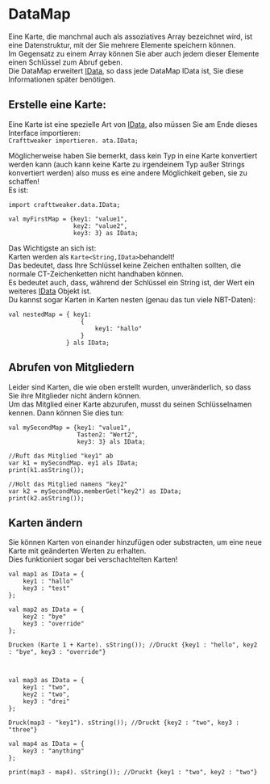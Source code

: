 # DataMap

Eine Karte, die manchmal auch als assoziatives Array bezeichnet wird, ist eine Datenstruktur, mit der Sie mehrere Elemente speichern können.  
Im Gegensatz zu einem Array können Sie aber auch jedem dieser Elemente einen Schlüssel zum Abruf geben.  
Die DataMap erweitert [IData](/Vanilla/Data/IData/), so dass jede DataMap IData ist, Sie diese Informationen später benötigen.

## Erstelle eine Karte:

Eine Karte ist eine spezielle Art von [IData](/Vanilla/Data/IData/), also müssen Sie am Ende dieses Interface importieren:  
`Crafttweaker importieren. ata.IData;`

Möglicherweise haben Sie bemerkt, dass kein Typ in eine Karte konvertiert werden kann (auch kann keine Karte zu irgendeinem Typ außer Strings konvertiert werden) also muss es eine andere Möglichkeit geben, sie zu schaffen!  
Es ist:

```zenscript
import crafttweaker.data.IData;

val myFirstMap = {key1: "value1",
                  key2: "value2",
                  key3: 3} as IData;
```

Das Wichtigste an sich ist:  
Karten werden als `Karte<String,IData>`behandelt!  
Das bedeutet, dass Ihre Schlüssel keine Zeichen enthalten sollten, die normale CT-Zeichenketten nicht handhaben können.  
Es bedeutet auch, dass, während der Schlüssel ein String ist, der Wert ein weiteres [IData](/Vanilla/Data/IData/) Objekt ist.  
Du kannst sogar Karten in Karten nesten (genau das tun viele NBT-Daten):

```zenscript
val nestedMap = { key1: 
                    {
                        key1: "hallo"
                    }
                } als IData;
```

## Abrufen von Mitgliedern

Leider sind Karten, die wie oben erstellt wurden, unveränderlich, so dass Sie ihre Mitglieder nicht ändern können.  
Um das Mitglied einer Karte abzurufen, musst du seinen Schlüsselnamen kennen. Dann können Sie dies tun:

```zenscript
val mySecondMap = {key1: "value1",
                   Tasten2: "Wert2",
                   key3: 3} als IData;

//Ruft das Mitglied "key1" ab
var k1 = mySecondMap. ey1 als IData;
print(k1.asString());

//Holt das Mitglied namens "key2"
var k2 = mySecondMap.memberGet("key2") as IData;
print(k2.asString());
```

## Karten ändern

Sie können Karten von einander hinzufügen oder substracten, um eine neue Karte mit geänderten Werten zu erhalten.  
Dies funktioniert sogar bei verschachtelten Karten!

```zenscript
val map1 as IData = {
    key1 : "hallo"
    key3 : "test"
};

val map2 as IData = {
    key2 : "bye"
    key3 : "override"
};

Drucken (Karte 1 + Karte). sString()); //Druckt {key1 : "hello", key2 : "bye", key3 : "override"}



val map3 as IData = {
    key1 : "two",
    key2 : "two",
    key3 : "drei"
};

Druck(map3 - "key1"). sString()); //Druckt {key2 : "two", key3 : "three"}

val map4 as IData = {
    key3 : "anything"
};

print(map3 - map4). sString()); //Druckt {key1 : "two", key2 : "two"}
```